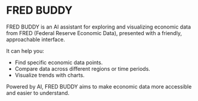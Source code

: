 # FRED BUDDY

FRED BUDDY is an AI assistant for exploring and visualizing economic data from FRED (Federal Reserve Economic Data), presented with a friendly, approachable interface.

It can help you:
*   Find specific economic data points.
*   Compare data across different regions or time periods.
*   Visualize trends with charts.

Powered by AI, FRED BUDDY aims to make economic data more accessible and easier to understand.
